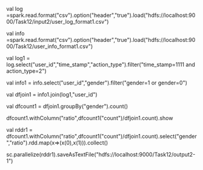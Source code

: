 val log =spark.read.format("csv").option("header","true").load("hdfs://localhost:9000/Task12/input2/user_log_format1.csv")

val info =spark.read.format("csv").option("header","true").load("hdfs://localhost:9000/Task12/user_info_format1.csv")

val log1 = log.select("user_id","time_stamp","action_type").filter("time_stamp=1111 and action_type=2")

val info1 = info.select("user_id","gender").filter("gender=1 or gender=0")

val dfjoin1 = info1.join(log1,"user_id")

val dfcount1 = dfjoin1.groupBy("gender").count()

dfcount1.withColumn("ratio",dfcount1("count")/dfjoin1.count).show

val rddr1 = dfcount1.withColumn("ratio",dfcount1("count")/dfjoin1.count).select("gender","ratio").rdd.map(x=>(x(0),x(1))).collect()

sc.parallelize(rddr1).saveAsTextFile("hdfs://localhost:9000/Task12/output2-1")